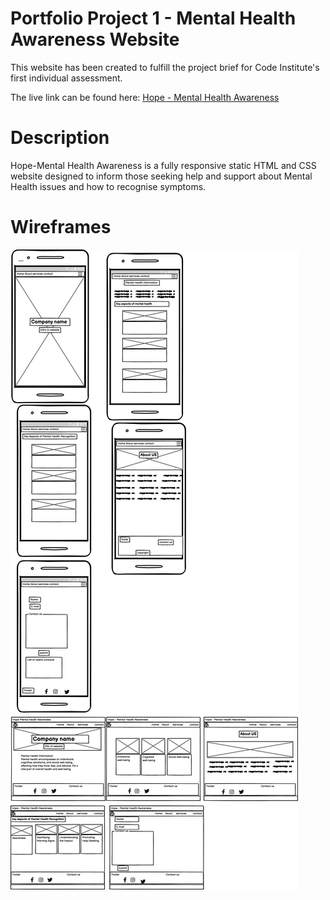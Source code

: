 # Portfolio Project 1 - Mental Health Awareness Website

This website has been created to fulfill the project brief for Code Institute's first individual assessment.

The live link can be found here: [Hope - Mental Health Awareness](https://bytenadeem.github.io/hope-project-1/)

# Description
Hope-Mental Health Awareness is a fully responsive static HTML and CSS website designed to inform those seeking help and support about Mental Health issues and how to recognise symptoms. 

# Wireframes
![wireframe1](assets/images/wireframe1.png)